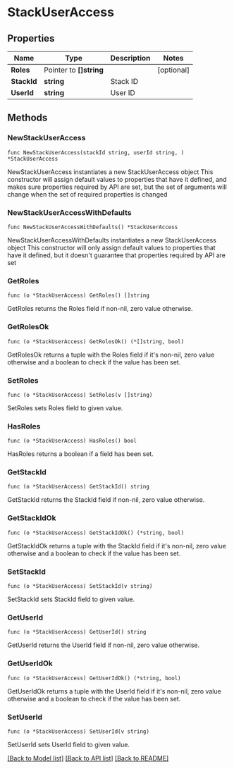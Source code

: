 # StackUserAccess

## Properties

Name | Type | Description | Notes
------------ | ------------- | ------------- | -------------
**Roles** | Pointer to **[]string** |  | [optional] 
**StackId** | **string** | Stack ID | 
**UserId** | **string** | User ID | 

## Methods

### NewStackUserAccess

`func NewStackUserAccess(stackId string, userId string, ) *StackUserAccess`

NewStackUserAccess instantiates a new StackUserAccess object
This constructor will assign default values to properties that have it defined,
and makes sure properties required by API are set, but the set of arguments
will change when the set of required properties is changed

### NewStackUserAccessWithDefaults

`func NewStackUserAccessWithDefaults() *StackUserAccess`

NewStackUserAccessWithDefaults instantiates a new StackUserAccess object
This constructor will only assign default values to properties that have it defined,
but it doesn't guarantee that properties required by API are set

### GetRoles

`func (o *StackUserAccess) GetRoles() []string`

GetRoles returns the Roles field if non-nil, zero value otherwise.

### GetRolesOk

`func (o *StackUserAccess) GetRolesOk() (*[]string, bool)`

GetRolesOk returns a tuple with the Roles field if it's non-nil, zero value otherwise
and a boolean to check if the value has been set.

### SetRoles

`func (o *StackUserAccess) SetRoles(v []string)`

SetRoles sets Roles field to given value.

### HasRoles

`func (o *StackUserAccess) HasRoles() bool`

HasRoles returns a boolean if a field has been set.

### GetStackId

`func (o *StackUserAccess) GetStackId() string`

GetStackId returns the StackId field if non-nil, zero value otherwise.

### GetStackIdOk

`func (o *StackUserAccess) GetStackIdOk() (*string, bool)`

GetStackIdOk returns a tuple with the StackId field if it's non-nil, zero value otherwise
and a boolean to check if the value has been set.

### SetStackId

`func (o *StackUserAccess) SetStackId(v string)`

SetStackId sets StackId field to given value.


### GetUserId

`func (o *StackUserAccess) GetUserId() string`

GetUserId returns the UserId field if non-nil, zero value otherwise.

### GetUserIdOk

`func (o *StackUserAccess) GetUserIdOk() (*string, bool)`

GetUserIdOk returns a tuple with the UserId field if it's non-nil, zero value otherwise
and a boolean to check if the value has been set.

### SetUserId

`func (o *StackUserAccess) SetUserId(v string)`

SetUserId sets UserId field to given value.



[[Back to Model list]](../README.md#documentation-for-models) [[Back to API list]](../README.md#documentation-for-api-endpoints) [[Back to README]](../README.md)


